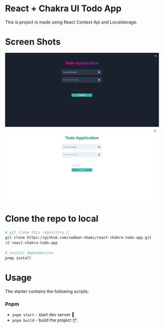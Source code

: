 # React + Chakra UI Todo App

This is project is made using React Context Api and Localstorage.

# Screen Shots

![dark preview](./dark-preview.png)
![light preview](./white-preview.png)

# Clone the repo to local

```sh
# git clone this repository 🦑
git clone https://github.com/sadman-shami/react-chakra-todo-app.git
cd react-chakra-todo-app

# install dependencies
pnmp install
```

# Usage

The starter contains the following scripts:

### Pnpm

- `pnpm start` - start dev server 🚀
- `pnpm build` - build the project 📦

